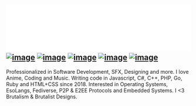 [![image](./profile.svg)](https://citri.one/)
[![image](https://img.shields.io/badge/Discord-white?style=flat-square&labelColor=121216&logo=discord&logoColor=ffffff)](https://discord.com/users/1188824598641389574) [![image](https://img.shields.io/badge/Instagram-white?style=flat-square&labelColor=121216&logo=instagram&logoColor=ffffff)](https://instagram.com/citrizon) [![image](https://img.shields.io/badge/Codepen-white?style=flat-square&labelColor=121216&logo=codepen&logoColor=ffffff)](https://codepen.io/citrizon) [![image](https://img.shields.io/badge/GitHub-white?style=flat-square&labelColor=121216&logo=github&logoColor=ffffff)](https://github.com/citrizon) [![image](https://img.shields.io/badge/Fediverse-white?style=flat-square&labelColor=121216&logo=mastodon&logoColor=ffffff)](https://fedi.moegirl.live/@citrizon)
------
Professionalized in Software Development, SFX, Designing and more. I love Anime, Coding and Music. Writing code in Javascript, C#, C++, PHP, Go, Ruby and HTML+CSS since 2018. Interested in Operating Systems, EsoLangs, Fediverse, P2P & E2EE Protocols and Embedded Systems. I <3 Brutalism & Brutalist Designs.
